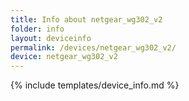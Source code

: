 ```yaml
---
title: Info about netgear_wg302_v2
folder: info
layout: deviceinfo
permalink: /devices/netgear_wg302_v2/
device: netgear_wg302_v2
---
```

{% include templates/device_info.md %}
